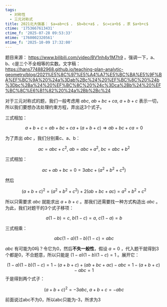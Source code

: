 ```yaml
---
tags:
  - 对称性
  - 三元对称式
title: 2021北大强基： $a=ab+c$ ， $b=bc+a$ ， $c=ca+b$ ，求 $a+b+c$
ctime: '1753667613431'
ctime_f: '2025-07-28 09:53:33'
mtime: '1760002320561'
mtime_f: '2025-10-09 17:32:00'
---
```


题目来源： https://www.bilibili.com/video/BV1nh4y1M7h9 。强调一下，a、b、c是三个不全相等的实数。文字稿： https://hans774882968.github.io/teaching-plan-analytic-geometry/blog/2021%E5%8C%97%E5%A4%A7%E5%BC%BA%E5%9F%BA%EF%BC%9A%20%24a%3Dab%2Bc%24%20%EF%BC%8C%20%24b%3Dbc%2Ba%24%20%EF%BC%8C%20%24c%3Dca%2Bb%24%20%EF%BC%8C%E6%B1%82%20%24a%2Bb%2Bc%24

对于三元对称式的题，我们一般考虑用 $abc,\ ab+bc+ca,\ a+b+c$ 表示一切，所以我们要想办法处理约束方程，弄出这3个式子。

三式相加：

$$
a+b+c = ab+bc+ca+(a+b+c) \Rightarrow ab+bc+ca = 0
$$

为了弄出 $abc$ ，我们分别乘c、a、b：

$$
ac = abc+c^2,\ ab = abc+a^2,\ bc = abc+b^2
$$

三式相加：

$$
ac + ab + bc = 0 = 3abc + (a^2+b^2+c^2)
$$

然后

$$
(a+b+c)^2 = (a^2+b^2+c^2) + 2(ab+bc+ac) = a^2+b^2+c^2
$$

所以只需要求 $abc$ 就能求出 $a+b+c$ 。那我们还需要找一种方式构造出 $abc$ 。为此，我们对题干的3个式子移项：

$$
a(1-b) = c,\ b(1-c) = a,\ c(1-a) = b
$$

三式相乘：

$$
abc(1-a)(1-b)(1-c) = abc
$$

$abc$ 有可能为0吗？令它为0，然后**不失一般性**，假设 $a=0$ ，代入题干就得到3个都是0，不合题意，所以只能是 $(1-a)(1-b)(1-c) = 1$ 。展开它：

$$
(1-a)(1-b)(1-c) = 1-(a+b+c)+(ab+bc+ac)-abc = 1 - (a+b+c) - abc = 1
$$
于是得到两个式子：

$$
(a+b+c)^2 = -3abc,\ a+b+c = -abc
$$

前面说过abc不为0，所以abc只能为-3，所求为3
